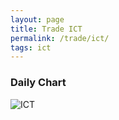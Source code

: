 ```yaml
---
layout: page
title: Trade ICT
permalink: /trade/ict/
tags: ict
---
```


### Daily Chart

![ICT](http://www.marketwatch.com/kaavio.Webhost/charts/big.chart?nosettings=1&symb=ICT&uf=7168&type=4&size=3&sid=10332585&style=1013&freq=1&time=8&ma=6&maval=20,50,200&lf=4&lf2=0&lf3=0&height=510&width=720&mocktick=1)
